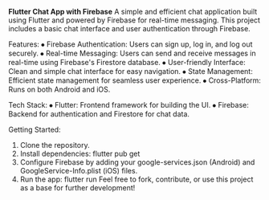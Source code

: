 **Flutter Chat App with Firebase**
A simple and efficient chat application built using Flutter and powered by Firebase for real-time messaging. This project includes a basic chat interface and user authentication through Firebase.

Features:
⦁	Firebase Authentication: Users can sign up, log in, and log out securely.
⦁	Real-time Messaging: Users can send and receive messages in real-time using Firebase's Firestore database.
⦁	User-friendly Interface: Clean and simple chat interface for easy navigation.
⦁	State Management: Efficient state management for seamless user experience.
⦁	Cross-Platform: Runs on both Android and iOS.

Tech Stack:
⦁	Flutter: Frontend framework for building the UI.
⦁	Firebase: Backend for authentication and Firestore for chat data.

Getting Started:
1.	Clone the repository.
2.	Install dependencies: flutter pub get
3.	Configure Firebase by adding your google-services.json (Android) and GoogleService-Info.plist (iOS) files.
4.	Run the app: flutter run
Feel free to fork, contribute, or use this project as a base for further development!
